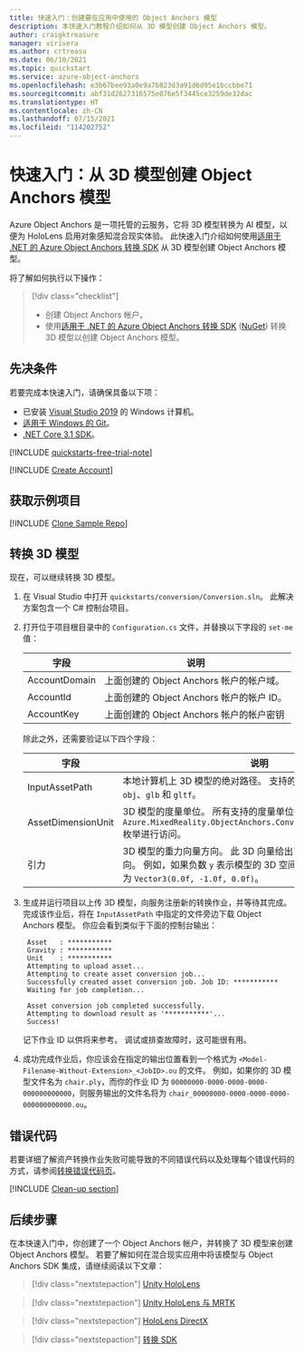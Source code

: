 ```yaml
---
title: 快速入门：创建要在应用中使用的 Object Anchors 模型
description: 本快速入门教程介绍如何从 3D 模型创建 Object Anchors 模型。
author: craigktreasure
manager: virivera
ms.author: crtreasu
ms.date: 06/10/2021
ms.topic: quickstart
ms.service: azure-object-anchors
ms.openlocfilehash: e3b67bee93a0e9a7b823d3a91d6d95e1bccbbe71
ms.sourcegitcommit: abf31d2627316575e076e5f3445ce3259de32dac
ms.translationtype: HT
ms.contentlocale: zh-CN
ms.lasthandoff: 07/15/2021
ms.locfileid: "114202752"
---
```

# <a name="quickstart-create-an-object-anchors-model-from-a-3d-model"></a>快速入门：从 3D 模型创建 Object Anchors 模型

Azure Object Anchors 是一项托管的云服务，它将 3D 模型转换为 AI 模型，以便为 HoloLens 启用对象感知混合现实体验。 此快速入门介绍如何使用[适用于 .NET 的 Azure Object Anchors 转换 SDK](/dotnet/api/overview/azure/mixedreality.objectanchors.conversion-readme-pre) 从 3D 模型创建 Object Anchors 模型。

将了解如何执行以下操作：

> [!div class="checklist"]
> * 创建 Object Anchors 帐户。
> * 使用[适用于 .NET 的 Azure Object Anchors 转换 SDK](/dotnet/api/overview/azure/mixedreality.objectanchors.conversion-readme-pre) ([NuGet](https://www.nuget.org/packages/Azure.MixedReality.ObjectAnchors.Conversion/)) 转换 3D 模型以创建 Object Anchors 模型。

## <a name="prerequisites"></a>先决条件

若要完成本快速入门，请确保具备以下项：

* 已安装 <a href="https://www.visualstudio.com/downloads/" target="_blank">Visual Studio 2019</a> 的 Windows 计算机。
* <a href="https://git-scm.com" target="_blank">适用于 Windows 的 Git</a>。
* <a href="https://dotnet.microsoft.com/download/dotnet-core/3.1">.NET Core 3.1 SDK</a>。

[!INCLUDE [quickstarts-free-trial-note](../../../includes/quickstarts-free-trial-note.md)]

[!INCLUDE [Create Account](../../../includes/object-anchors-get-started-create-account.md)]

## <a name="get-the-sample-project"></a>获取示例项目

[!INCLUDE [Clone Sample Repo](../../../includes/object-anchors-clone-sample-repository.md)]

## <a name="convert-a-3d-model"></a>转换 3D 模型

现在，可以继续转换 3D 模型。

1. 在 Visual Studio 中打开 `quickstarts/conversion/Conversion.sln`。 此解决方案包含一个 C# 控制台项目。

2. 打开位于项目根目录中的 `Configuration.cs` 文件，并替换以下字段的 `set-me` 值：

   | 字段         | 说明                                                         |
   |---------------|---------------------------------------------------------------------|
   | AccountDomain | 上面创建的 Object Anchors 帐户的帐户域。 |
   | AccountId     | 上面创建的 Object Anchors 帐户的帐户 ID。     |
   | AccountKey    | 上面创建的 Object Anchors 帐户的帐户密钥     |

   除此之外，还需要验证以下四个字段：

    | 字段                    | 说明                       |
    | ---                      | ---                               |
    | InputAssetPath           | 本地计算机上 3D 模型的绝对路径。 支持的文件格式为 `fbx`、`ply`、`obj`、`glb` 和 `gltf`。 |
    | AssetDimensionUnit       | 3D 模型的度量单位。 所有支持的度量单位都可以使用 `Azure.MixedReality.ObjectAnchors.Conversion.AssetLengthUnit` 枚举进行访问。 |
    | 引力                  | 3D 模型的重力向量方向。 此 3D 向量给出了模型坐标系中的向下方向。 例如，如果负数 `y` 表示模型的 3D 空间中的向下方向，则此值为 `Vector3(0.0f, -1.0f, 0.0f)`。 |

3. 生成并运行项目以上传 3D 模型，向服务注册新的转换作业，并等待其完成。 完成该作业后，将在 `InputAssetPath` 中指定的文件旁边下载 Object Anchors 模型。 你应会看到类似于下面的控制台输出：

   ```shell
    Asset   : ***********
    Gravity : ***********
    Unit    : ***********
    Attempting to upload asset...
    Attempting to create asset conversion job...
    Successfully created asset conversion job. Job ID: ***********
    Waiting for job completion...

    Asset conversion job completed successfully.
    Attempting to download result as '***********'...
    Success!
   ```

   记下作业 ID 以供将来参考。 调试或排查故障时，这可能很有用。

4. 成功完成作业后，你应该会在指定的输出位置看到一个格式为 `<Model-Filename-Without-Extension>_<JobID>.ou` 的文件。 例如，如果你的 3D 模型文件名为 `chair.ply`，而你的作业 ID 为 `00000000-0000-0000-0000-000000000000`，则服务输出的文件名将为 `chair_00000000-0000-0000-0000-000000000000.ou`。

## <a name="error-codes"></a>错误代码
若要详细了解资产转换作业失败可能导致的不同错误代码以及处理每个错误代码的方式，请参阅[转换错误代码页](..\model-conversion-error-codes.md)。

[!INCLUDE [Clean-up section](../../../includes/clean-up-section-portal.md)]

## <a name="next-steps"></a>后续步骤

在本快速入门中，你创建了一个 Object Anchors 帐户，并转换了 3D 模型来创建 Object Anchors 模型。 若要了解如何在混合现实应用中将该模型与 Object Anchors SDK 集成，请继续阅读以下文章：

> [!div class="nextstepaction"]
> [Unity HoloLens](get-started-unity-hololens.md)

> [!div class="nextstepaction"]
> [Unity HoloLens 与 MRTK](get-started-unity-hololens-mrtk.md)

> [!div class="nextstepaction"]
> [HoloLens DirectX](get-started-hololens-directx.md)

> [!div class="nextstepaction"]
> [转换 SDK](/dotnet/api/overview/azure/mixedreality.objectanchors.conversion-readme-pre)
